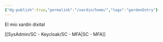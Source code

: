 ```yaml
---
{"dg-publish":true,"permalink":"/xardin/home/","tags":"gardenEntry"}
---
```



El mio xardín dixital

[[SysAdmin/SC - Keycloak/SC - MFA\|SC - MFA]]